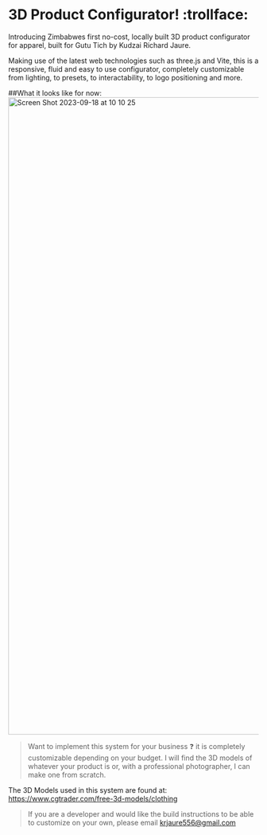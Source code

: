 # 3D Product Configurator! :trollface:


Introducing Zimbabwes first no-cost, locally built 3D product configurator for apparel, built for Gutu Tich by Kudzai Richard Jaure. 

Making use of the latest web technologies such as three.js and Vite, this is a responsive, fluid and easy to use configurator, completely customizable from lighting, to presets, to interactability, to logo positioning and more. 

##What it looks like for now: 
<img width="1280" alt="Screen Shot 2023-09-18 at 10 10 25" src="https://github.com/kudzaijaure-dot/GutuTich/assets/55686042/d6c5b449-41cd-4ebf-8877-a7345e0ac890">

> Want to implement this system for your business :question: it is completely customizable depending on your budget. I will find the 3D models of whatever your product is or, with a professional photographer, I can make one from scratch.

The 3D Models used in this system are found at: https://www.cgtrader.com/free-3d-models/clothing

> If you are a developer and would like the build instructions to be able to customize on your own, please email krjaure556@gmail.com


